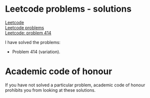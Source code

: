 # Leetcode problems - solutions

[Leetcode](https://leetcode.com/)\
[Leetcode problems](https://leetcode.com/problemset/all/)\
[Leetcode: problem 414](https://leetcode.com/problems/third-maximum-number/description/)

I have solved the problems:
* Problem 414 (variation).

# Academic code of honour

If you have not solved a particular problem, academic code of honour
prohibits you from looking at these solutions.
